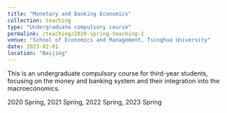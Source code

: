 ```yaml
---
title: "Monetary and Banking Economics"
collection: teaching
type: "Undergraduate compulsory course"
permalink: /teaching/2020-spring-teaching-1
venue: "School of Economics and Management, Tsinghua University"
date: 2023-02-01
location: "Beijing"
---
```


This is an undergraduate compulsory course for third-year students, focusing on the money and banking system and their integration into the macroeconomics.

2020 Spring, 2021 Spring, 2022 Spring, 2023 Spring


